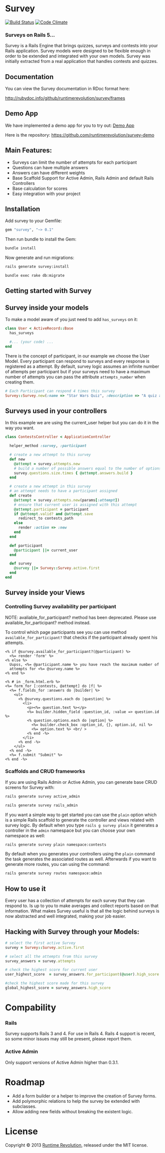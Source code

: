 # Survey

[![Build Status](https://travis-ci.org/runtimerevolution/survey.png?branch=master)](https://travis-ci.org/runtimerevolution/survey)
[![Code Climate](https://codeclimate.com/github/runtimerevolution/survey.png)](https://codeclimate.com/github/runtimerevolution/survey)
### Surveys on Rails 5...

Survey is a Rails Engine that brings quizzes, surveys and contests into your Rails
application. Survey models were designed to be flexible enough in order to be extended and
integrated with your own models. Survey was initially extracted from a real application that handles contests and quizzes.

## Documentation

You can view the Survey documentation in RDoc format here:

http://rubydoc.info/github/runtimerevolution/survey/frames

## Demo App

We have implemented a demo app for you to try out: [Demo App](http://survey-demo.herokuapp.com/surveys)

Here is the repository: https://github.com/runtimerevolution/survey-demo

## Main Features:
 - Surveys can limit the number of attempts for each participant
 - Questions can have multiple answers
 - Answers can have different weights
 - Base Scaffold Support for Active Admin, Rails Admin and default Rails Controllers
 - Base calculation for scores
 - Easy integration with your project

## Installation

Add survey to your Gemfile:
```ruby
gem "survey", "~> 0.1"
```
Then run bundle to install the Gem:
```sh
bundle install
```
Now generate and run migrations:
```sh
rails generate survey:install

bundle exec rake db:migrate
```

## Getting started with Survey

## Survey inside your models
To make a model aware of you just need to add `has_surveys` on it:
```ruby
class User < ActiveRecord::Base
  has_surveys

  #... (your code) ...
end
```
There is the concept of participant, in our example we choose the User Model.
Every participant can respond to surveys and every response is registered as a attempt.
By default, survey logic assumes an infinite number of attempts per participant
but if your surveys need to have a maximum number of attempts
you can pass the attribute `attempts_number` when creating them.
```ruby
# Each Participant can respond 4 times this survey
Survey::Survey.new(:name => "Star Wars Quiz", :description => "A quiz about Star Wars", :attempts_number => 4)
```
## Surveys used in your controllers
In this example we are using the current_user helper
but you can do it in the way you want.

```ruby
class ContestsController < ApplicationController

  helper_method :survey, :participant

  # create a new attempt to this survey
  def new
    @attempt = survey.attempts.new
    # build a number of possible answers equal to the number of options
    survey.questions.size.times { @attempt.answers.build }
  end

  # create a new attempt in this survey
  # an attempt needs to have a participant assigned
  def create
    @attempt = survey.attempts.new(params[:attempt])
    # ensure that current user is assigned with this attempt
    @attempt.participant = participant
    if @attempt.valid? and @attempt.save
      redirect_to contests_path
    else
      render :action => :new
    end
  end

  def participant
    @participant ||= current_user
  end

  def survey
    @survey ||= Survey::Survey.active.first
  end
end
```

## Survey inside your Views

### Controlling Survey availability per participant
NOTE: avaliable_for_participant? method has been deprecated. Please use
available_for_participant? method instead.

To control which page participants see you can use method `available_for_participant?`
that checks if the participant already spent his attempts.
```erb
<% if @survey.available_for_participant?(@participant) %>
  <%= render 'form' %>
<% else %>
  Uupss, <%= @participant.name %> you have reach the maximum number of
  attempts for <%= @survey.name %>
<% end %>

<% # in _form.html.erb %>
<%= form_for [:contests, @attempt] do |f| %>
  <%= f.fields_for :answers do |builder| %>
    <ul>
      <% @survey.questions.each do |question| %>
        <li>
          <p><%= question.text %></p>
          <%= builder.hidden_field :question_id, :value => question.id %>
          <% question.options.each do |option| %>
            <%= builder.check_box :option_id, {}, option.id, nil %>
            <%= option.text %> <br/ >
          <% end -%>
        </li>
      <% end -%>
    </ul>
  <% end -%>
  <%= f.submit "Submit" %>
<% end -%>
```

### Scaffolds and CRUD frameworks
If you are using Rails Admin or Active Admin, you can generate base CRUD screens for Survey with:
```sh
rails generate survey active_admin

rails generate survey rails_admin
```
If you want a simple way to get started you can use the `plain` option which is a simple Rails scaffold to generate the controller and views related with survey logic.
By default when you type `rails g survey plain` it generates a controller in the `admin` namespace but you can choose your own namespace as well:
```sh
rails generate survey plain namespace:contests
```

By default when you generates your controllers using the `plain` command the task
generates the associated routes as well.
Afterwards if you want to generate more routes, you can using the command:

```sh
rails generate survey routes namespace:admin
```

## How to use it
Every user has a collection of attempts for each survey that they can respond to. Is up to you to
make averages and collect reports based on that information.
What makes Survey useful is that all the logic behind surveys is now abstracted and well integrated,
making your job easier.

## Hacking with Survey through your Models:

```ruby
# select the first active Survey
survey = Survey::Survey.active.first

# select all the attempts from this survey
survey_answers = survey.attempts

# check the highest score for current user
user_highest_score  = survey_answers.for_participant(@user).high_score

#check the highest score made for this survey
global_highest_score = survey_answers.high_score
```
# Compability
### Rails
Survey supports Rails 3 and 4. For use in Rails 4. Rails 4 support is recent, so some minor issues may still be present,
please report them.

### Active Admin
Only support versions of Active Admin higher than 0.3.1.

# Roadmap

- Add a form builder or a helper to improve the creation of Survey forms.
- Add polymorphic relations to help the survey be extended with subclasses.
- Allow adding new fields without breaking the existent logic.

# License
Copyright © 2013 [Runtime Revolution](http://www.runtime-revolution.com), released under the MIT license.
